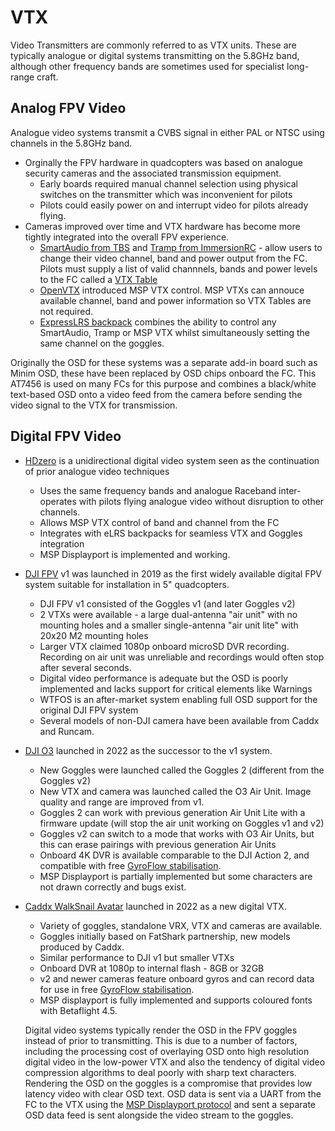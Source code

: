 # VTX

Video Transmitters are commonly referred to as VTX units. These are typically analogue or digital systems transmitting on the 5.8GHz band, although other frequency bands are sometimes used for specialist long-range craft.

## Analog FPV Video

Analogue video systems transmit a CVBS signal in either PAL or NTSC using channels in the 5.8GHz band.

- Orginally the FPV hardware in quadcopters was based on analogue security cameras and the associated transmission equipment.
  - Early boards required manual channel selection using physical switches on the transmitter which was inconvenient for pilots
  - Pilots could easily power on and interrupt video for pilots already flying.
- Cameras improved over time and VTX hardware has become more tightly integrated into the overall FPV experience.
  - [SmartAudio from TBS](/docs/wiki/guides/current/SmartAudio) and [Tramp from ImmersionRC](/docs/wiki/guides/current/IRC-Tramp) - allow users to change their video channel, band and power output from the FC. Pilots must supply a list of valid channnels, bands and power levels to the FC called a [VTX Table](/docs/wiki/guides/current/VTX-Tables)
  - [OpenVTX](https://github.com/OpenVTx/OpenVTx) introduced MSP VTX control. MSP VTXs can annouce available channel, band and power information so VTX Tables are not required.
  - [ExpressLRS backpack](https://github.com/ExpressLRS/Backpack/wiki) combines the ability to control any SmartAudio, Tramp or MSP VTX whilst simultaneously setting the same channel on the goggles.

Originally the OSD for these systems was a separate add-in board such as Minim OSD, these have been replaced by OSD chips onboard the FC. This AT7456 is used on many FCs for this purpose and combines a black/white text-based OSD onto a video feed from the camera before sending the video signal to the VTX for transmission.

## Digital FPV Video

- [HDzero](https://www.hd-zero.com/) is a unidirectional digital video system seen as the continuation of prior analogue video techniques
  - Uses the same frequency bands and analogue Raceband inter-operates with pilots flying analogue video without disruption to other channels.
  - Allows MSP VTX control of band and channel from the FC
  - Integrates with eLRS backpacks for seamless VTX and Goggles integration
  - MSP Displayport is implemented and working.
- [DJI FPV](https://www.dji.com/fpv) v1 was launched in 2019 as the first widely available digital FPV system suitable for installation in 5" quadcopters.
  - DJI FPV v1 consisted of the Goggles v1 (and later Goggles v2)
  - 2 VTXs were available - a large dual-antenna "air unit" with no mounting holes and a smaller single-antenna "air unit lite" with 20x20 M2 mounting holes
  - Larger VTX claimed 1080p onboard microSD DVR recording. Recording on air unit was unreliable and recordings would often stop after several seconds.
  - Digital video performance is adequate but the OSD is poorly implemented and lacks support for critical elements like Warnings
  - WTFOS is an after-market system enabling full OSD support for the original DJI FPV system
  - Several models of non-DJI camera have been available from Caddx and Runcam.
- [DJI O3](https://www.dji.com/newsroom/news/dji-launches-o3-air-unit) launched in 2022 as the successor to the v1 system.
  - New Goggles were launched called the Goggles 2 (different from the Goggles v2)
  - New VTX and camera was launched called the O3 Air Unit. Image quality and range are improved from v1.
  - Goggles 2 can work with previous generation Air Unit Lite with a firmware update (will stop the air unit working on Goggles v1 and v2)
  - Goggles v2 can switch to a mode that works with O3 Air Units, but this can erase pairings with previous generation Air Units
  - Onboard 4K DVR is available comparable to the DJI Action 2, and compatible with free [GyroFlow stabilisation](https://gyroflow.xyz/).
  - MSP Displayport is partially implemented but some characters are not drawn correctly and bugs exist.
- [Caddx WalkSnail Avatar](https://caddxfpv.com/collections/walksnail-avatar-system) launched in 2022 as a new digital VTX.

  - Variety of goggles, standalone VRX, VTX and cameras are available.
  - Goggles initially based on FatShark partnership, new models produced by Caddx.
  - Similar performance to DJI v1 but smaller VTXs
  - Onboard DVR at 1080p to internal flash - 8GB or 32GB
  - v2 and newer cameras feature onboard gyros and can record data for use in free [GyroFlow stabilisation](https://gyroflow.xyz/).
  - MSP displayport is fully implemented and supports coloured fonts with Betaflight 4.5.

  Digital video systems typically render the OSD in the FPV goggles instead of prior to transmitting. This is due to a number of factors, including the processing cost of overlaying OSD onto high resolution digital video in the low-power VTX and also the tendency of digital video compression algorithms to deal poorly with sharp text characters. Rendering the OSD on the goggles is a compromise that provides low latency video with clear OSD text. OSD data is sent via a UART from the FC to the VTX using the [MSP Displayport protocol](/docs/development/api/DisplayPort) and sent a separate OSD data feed is sent alongside the video stream to the goggles.
